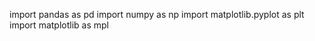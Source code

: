 

<!-- LIBRARIES TO IMPORT -->

import pandas as pd
import numpy as np
import matplotlib.pyplot as plt
import matplotlib as mpl
